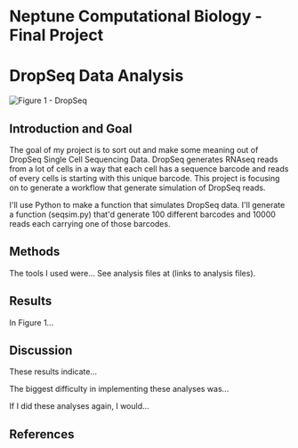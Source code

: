 # Neptune Computational Biology - Final Project

# DropSeq Data Analysis

![Figure 1 - DropSeq](../Drop-Seq.gif?raw=true)

## Introduction and Goal

The goal of my project is to sort out and make some meaning out of DropSeq Single Cell Sequencing Data.
DropSeq generates RNAseq reads from a lot of cells in a way that each cell has a sequence barcode and reads of every cells is starting with this unique barcode. This project is focusing on to generate a workflow that generate simulation of DropSeq reads.

I'll use Python to make a function that simulates DropSeq data. I'll generate a function (seqsim.py) that'd generate 100 different barcodes and 10000 reads each carrying one of those barcodes.

## Methods

The tools I used were... See analysis files at (links to analysis files).

## Results



In Figure 1...

## Discussion

These results indicate...

The biggest difficulty in implementing these analyses was...

If I did these analyses again, I would...

## References


